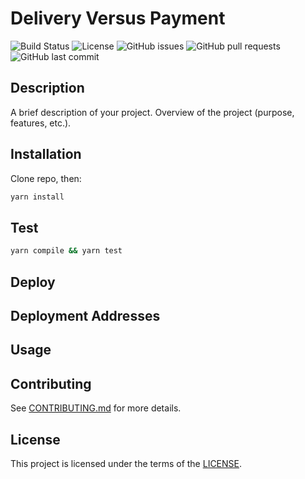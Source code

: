 # Delivery Versus Payment

![Build Status](https://github.com/PV01-org/delivery-versus-payment/actions/workflows/ci.yml/badge.svg)
![License](https://img.shields.io/github/license/PV01-org/delivery-versus-payment)
![GitHub issues](https://img.shields.io/github/issues/PV01-org/delivery-versus-payment)
![GitHub pull requests](https://img.shields.io/github/issues-pr/PV01-org/delivery-versus-payment)
![GitHub last commit](https://img.shields.io/github/last-commit/PV01-org/delivery-versus-payment)

## Description
A brief description of your project.
Overview of the project (purpose, features, etc.).

## Installation
Clone repo, then:
```sh
yarn install
```

## Test
```sh
yarn compile && yarn test
```

## Deploy


## Deployment Addresses


## Usage


## Contributing
See [CONTRIBUTING.md](CONTRIBUTING.md) for more details.

## License
This project is licensed under the terms of the [LICENSE](LICENSE).
